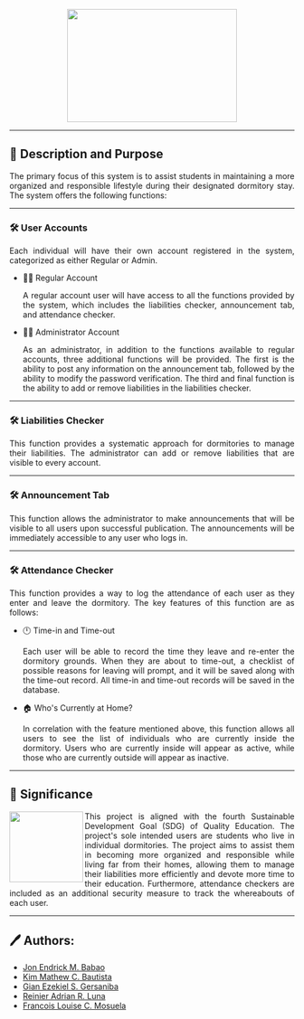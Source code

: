 <p align="center">
    <img src="https://github.com/KimMathew/COMPROG_PROJECT/blob/main/ASSETS/LOGO.jpg" width=300 height=200/>
</p>

***

## :mega: Description and Purpose

<p align = "justify"> 
    The primary focus of this system is to assist students in maintaining a more organized and responsible lifestyle during their designated dormitory stay. The system     offers the following functions: 
</p>

***

### :hammer_and_wrench: User Accounts

<p align = "justify"> 
    Each individual will have their own account registered in the system, categorized as either Regular or Admin. 
</p>

- :student: Regular Account
    <p align = "justify"> 
        A regular account user will have access to all the functions provided by the system, which includes the liabilities checker, announcement tab, and attendance
        checker. 
    </p> 

- :office_worker: Administrator Account 
    <p align = "justify"> 
        As an administrator, in addition to the functions available to regular accounts, three additional functions will be provided. The first is the ability to post
        any information on the announcement tab, followed by the ability to modify the password verification. The third and final function is the ability to add or 
        remove liabilities in the liabilities checker. 
    </p> 

***

### :hammer_and_wrench: Liabilities Checker

<p align = "justify"> 
    This function provides a systematic approach for dormitories to manage their liabilities. The administrator can add or remove liabilities that are visible to every account. 
</p>

***

### :hammer_and_wrench: Announcement Tab

<p align = "justify"> 
    This function allows the administrator to make announcements that will be visible to all users upon successful publication. The announcements will be immediately  
    accessible to any user who logs in. 
</p>

***

### :hammer_and_wrench: Attendance Checker

<p align = "justify"> 
    This function provides a way to log the attendance of each user as they enter and leave the dormitory. The key features of this function are as follows: 
</p>

- :clock12: Time-in and Time-out
    <p align = "justify"> 
        Each user will be able to record the time they leave and re-enter the dormitory grounds. When they are about to time-out, a checklist of possible reasons for           leaving will prompt, and it will be saved along with the time-out record. All time-in and time-out records will be saved in the database. 
    </p> 

- :house: Who's Currently at Home? 
    <p align = "justify"> 
        In correlation with the feature mentioned above, this function allows all users to see the list of individuals who are currently inside the dormitory. Users           who are currently inside will appear as active, while those who are currently outside will appear as inactive. 
    </p>
  
***

## :mag_right: Significance

<img src="https://globalgoalscms.co.uk/wp-content/uploads/2021/09/4.png" align="left" width=130 height=125/>

<p align = "justify"> 
    This project is aligned with the fourth Sustainable Development Goal (SDG) of Quality Education. The project's sole intended users are students who live in             individual dormitories. The project aims to assist them in becoming more organized and responsible while living far from their homes, allowing them to manage their     liabilities more efficiently and devote more time to their education. Furthermore, attendance checkers are included as an additional security measure to track the     whereabouts of each user. 
</p>

***

## :pen: Authors:

- <a href="https://github.com/JonBabao"> Jon Endrick M. Babao </a> <br>
- <a href="https://github.com/KimMathew"> Kim Mathew C. Bautista </a> <br>
- <a href="https://github.com/GianEzekiel"> Gian Ezekiel S. Gersaniba </a> <br>
- <a href="https://github.com/reinierAdrianLuna"> Reinier Adrian R. Luna </a> 
- <a href="https://github.com/coispers"> Francois Louise C. Mosuela </a>







